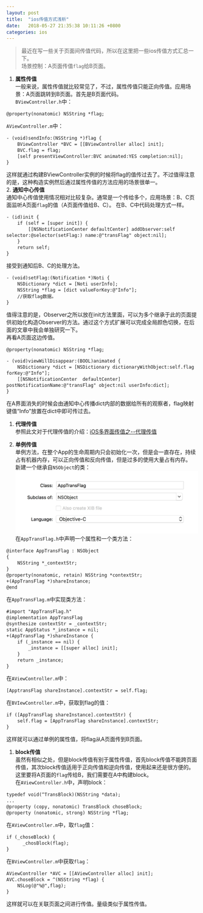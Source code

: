 ```yaml
---
layout: post
title:  "ios传值方式浅析"
date:   2018-05-27 21:35:38 10:11:26 +0800
categories: ios
---
```

>最近在写一些关于页面间传值代码，所以在这里把一些ios传值方式汇总一下。  
场景控制：A页面传值`flag`给B页面。

1. **属性传值**  
一般来说，属性传值就比较常见了，不过，属性传值只能正向传值。应用场景：A页面跳转到B页面。首先是B页面代码。  
`BViewController.h`中：  
```objc
@property(nonatomic) NSString *flag; 
```  
`AViewController.m`中：  
```objc
- (void)sendInfo:(NSString *)flag {
    BViewController *BVC = [[BViewController alloc] init];
    BVC.flag = flag;
    [self presentViewController:BVC animated:YES completion:nil];
}
```  
这样就通过构建BViewController实例的时候将flag的值传过去了。不过值得注意的是，这种构造实例然后通过属性传值的方法应用的场景很单一。  
2.  **通知中心传值**  
通知中心传值使用情况相对比较复杂。通常是一个传给多个，应用场景：B、C页面监听A页面`flag`的值（A页面传值给B、C）。  在B、C中代码处理方式一样。  
```objc
- (id)init {
    if (self = [super init]) {
        [[NSNotificationCenter defaultCenter] addObserver:self selector:@selector(setFlag:) name:@"transFlag" object:nil];
    }
    return self;
}
```  
接受到通知后B、C的处理方法。
```objc
- (void)setFlag:(Notification *)Noti {
    NSDictionary *dict = [Noti userInfo];
    NSString *flag = [dict valueForKey:@"Info"];
    //获取flag数据。
}
```  
值得注意的是，Observer之所以放在init方法里面，可以为多个继承于此的页面提供初始化构造Observer的方法。通过这个方式扩展可以完成全局颜色切换，在后面的文章中我会单独研究一下。  
再看A页面这边传值。
```objc
@property(nonatomic) NSString *flag; 
```  
```objc
- (void)viewWillDisappear:(BOOL)animated {
    NSDictionary *dict = [NSDictionary dictionaryWithObject:self.flag forKey:@"Info"];
    [[NSNotificationCenter  defaultCenter] postNotificationName:@"transFlag" object:nil userInfo:dict];
}
```  
在A界面消失的时候会由通知中心传播dict内部的数据给所有的观察者，flag映射键值“Info”放置在dict中即可传过去。  
1. **代理传值**  
参照此文对于代理传值的介绍：[iOS多界面传值之--代理传值](https://blog.csdn.net/qq_34478149/article/details/52498450)

4. **单例传值**    
单例方法，在整个App的生命周期内只会初始化一次，但是会一直存在，持续占有机器内存，可以正向传值和反向传值，但是过多的使用大量占有内存。  
新建一个继承自`NSObject`的类：  
![](/images/2018-05-28-19-18-41.jpg)   
在`AppTransFlag.h`中声明一个属性和一个类方法：  
```objc
@interface AppTransFlag : NSObject
{
    NSString *_contextStr;
}
@property(nonatomic, retain) NSString *contextStr;
+(AppTransFlag *)shareInstance;
@end
```  
在`AppTransFlag.m`中实现类方法：  
```objc
#import "AppTransFlag.h"
@implementation AppTransFlag
@synthesize contextStr = _contextStr;
static AppStatus *_instance = nil;
+(AppTransFlag *)shareInstance {
    if (_instance == nil) {
        _instance = [[super alloc] init];
    }
    return _instance;
}
```  
在`AViewController.m`中：  
```objc
[ApptransFlag shareInstance].contextStr = self.flag;
```  
在`BVIewController.m`中，获取到flag的值：  
```objc
if ([AppTransFlag shareInstance].contextStr) {
    self.flag = [AppTransFlag shareInstance].contextStr;
}
```
这样就可以通过单例的属性值，将flag从A页面传到B页面。
1. **block传值**  
虽然有相似之处，但是block传值有别于属性传值，首先block传值不能跨页面传值，其次block传值适用于正向传值和逆向传值，使用起来还是很方便的。  
这里要将A页面的`flag`传给B，我们需要在A中构建block。  
在`AViewController.h`中，声明block：  
```objc
typedef void(^TransBlock)(NSString *data);
...
@property (copy, nonatomic) TransBlock choseBlock;
@property (nonatomic, strong) NSString *flag;
```
在`AViewController.m`中，取`flag`值：
```objc
if (_choseBlock) {
      _chosBlock(flag);
}
```  
在`BViewController.m`中获取`flag`：
```objc
AViewController *AVC = [[AViewController alloc] init];
AVC.choseBlock = ^(NSString *flag) {
    NSLog(@"%@",flag);
}
```  
这样就可以在关联页面之间进行传值。量级类似于属性传值。
